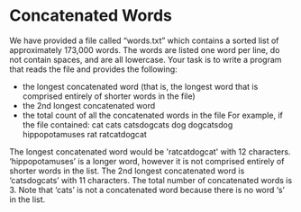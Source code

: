 # Concatenated Words

We have provided a file called “words.txt” which contains a sorted list of
approximately 173,000 words. The words are listed one word per line, do not contain spaces,
and are all lowercase.
Your task is to write a program that reads the file and provides the following:
- the longest concatenated word (that is, the longest word that is comprised entirely of
shorter words in the file)
- the 2nd longest concatenated word
- the total count of all the concatenated words in the file
For example, if the file contained:
cat
cats
catsdogcats
dog
dogcatsdog
hippopotamuses
rat
ratcatdogcat

The longest concatenated word would be 'ratcatdogcat' with 12 characters. ‘hippopotamuses’ is
a longer word, however it is not comprised entirely of shorter words in the list. The 2nd longest
concatenated word is ‘catsdogcats’ with 11 characters. The total number of concatenated words
is 3. Note that ‘cats’ is not a concatenated word because there is no word ‘s’ in the list.
